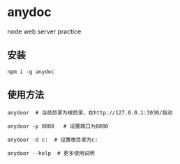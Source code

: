 # anydoc
node web server practice

## 安装
```
npm i -g anydoc
```

## 使用方法
```
anydoor  # 当前目录为根目录，在http://127.0.0.1:3030/启动

anydoor -p 8080   # 设置端口为8080

anydoor -d c:  # 设置根目录为c:

anydoor --help  # 更多使用说明
```
